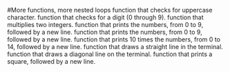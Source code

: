 #More functions, more nested loops
function that checks for uppercase character.
function that checks for a digit (0 through 9).
function that multiplies two integers.
function that prints the numbers, from 0 to 9, followed by a new line.
 function that prints the numbers, from 0 to 9, followed by a new line.
function that prints 10 times the numbers, from 0 to 14, followed by a new line.
 function that draws a straight line in the terminal.
function that draws a diagonal line on the terminal.
 function that prints a square, followed by a new line.
